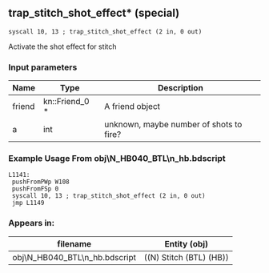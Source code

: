 ## trap_stitch_shot_effect* (special)

`syscall 10, 13 ; trap_stitch_shot_effect (2 in, 0 out)`

Activate the shot effect for stitch

### Input parameters
| Name | Type | Description
|------|------|------------
| friend   | kn::Friend_0 *   | A friend object
| a   | int   | unknown, maybe number of shots to fire?


### Example Usage From obj\N_HB040_BTL\n_hb.bdscript
```plaintext
L1141:
 pushFromPWp W108
 pushFromFSp 0
 syscall 10, 13 ; trap_stitch_shot_effect (2 in, 0 out)
 jmp L1149
```


### Appears in:
| filename | Entity (obj)
|----------|-------------
| obj\N_HB040_BTL\n_hb.bdscript       | ((N) Stitch (BTL) (HB))          



